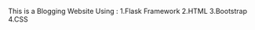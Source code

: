 This is a Blogging Website Using :
        1.Flask Framework
        2.HTML
        3.Bootstrap
        4.CSS
        

